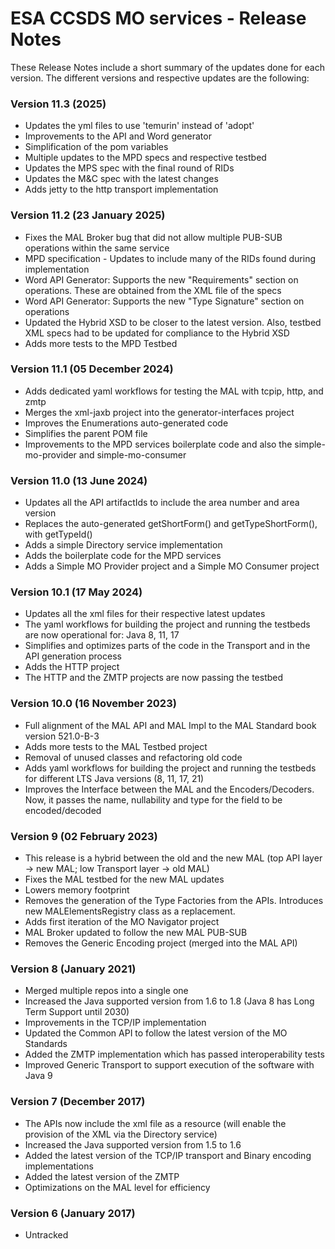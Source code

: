 ESA CCSDS MO services - Release Notes
========================

These Release Notes include a short summary of the updates done for each version.
The different versions and respective updates are the following:

### Version 11.3 (2025)
* Updates the yml files to use 'temurin' instead of 'adopt'
* Improvements to the API and Word generator
* Simplification of the pom variables
* Multiple updates to the MPD specs and respective testbed
* Updates the MPS spec with the final round of RIDs
* Updates the M&C spec with the latest changes
* Adds jetty to the http transport implementation

### Version 11.2 (23 January 2025)
* Fixes the MAL Broker bug that did not allow multiple PUB-SUB operations within the same service
* MPD specification - Updates to include many of the RIDs found during implementation
* Word API Generator: Supports the new "Requirements" section on operations. These are obtained from the XML file of the specs
* Word API Generator: Supports the new "Type Signature" section on operations
* Updated the Hybrid XSD to be closer to the latest version. Also, testbed XML specs had to be updated for compliance to the Hybrid XSD
* Adds more tests to the MPD Testbed

### Version 11.1 (05 December 2024)
* Adds dedicated yaml workflows for testing the MAL with tcpip, http, and zmtp
* Merges the xml-jaxb project into the generator-interfaces project
* Improves the Enumerations auto-generated code
* Simplifies the parent POM file
* Improvements to the MPD services boilerplate code and also the simple-mo-provider and simple-mo-consumer

### Version 11.0 (13 June 2024)
* Updates all the API artifactIds to include the area number and area version
* Replaces the auto-generated getShortForm() and getTypeShortForm(), with getTypeId()
* Adds a simple Directory service implementation
* Adds the boilerplate code for the MPD services
* Adds a Simple MO Provider project and a Simple MO Consumer project

### Version 10.1 (17 May 2024)
* Updates all the xml files for their respective latest updates
* The yaml workflows for building the project and running the testbeds are now operational for: Java 8, 11, 17
* Simplifies and optimizes parts of the code in the Transport and in the API generation process
* Adds the HTTP project
* The HTTP and the ZMTP projects are now passing the testbed

### Version 10.0 (16 November 2023)
* Full alignment of the MAL API and MAL Impl to the MAL Standard book version 521.0-B-3
* Adds more tests to the MAL Testbed project
* Removal of unused classes and refactoring old code
* Adds yaml workflows for building the project and running the testbeds for different LTS Java versions (8, 11, 17, 21)
* Improves the Interface between the MAL and the Encoders/Decoders. Now, it passes the name, nullability and type for the field to be encoded/decoded

### Version 9 (02 February 2023)
* This release is a hybrid between the old and the new MAL (top API layer -> new MAL; low Transport layer -> old MAL)
* Fixes the MAL testbed for the new MAL updates
* Lowers memory footprint
* Removes the generation of the Type Factories from the APIs. Introduces new MALElementsRegistry class as a replacement.
* Adds first iteration of the MO Navigator project
* MAL Broker updated to follow the new MAL PUB-SUB
* Removes the Generic Encoding project (merged into the MAL API)

### Version 8 (January 2021)
* Merged multiple repos into a single one
* Increased the Java supported version from 1.6 to 1.8 (Java 8 has Long Term Support until 2030)
* Improvements in the TCP/IP implementation
* Updated the Common API to follow the latest version of the MO Standards
* Added the ZMTP implementation which has passed interoperability tests
* Improved Generic Transport to support execution of the software with Java 9

### Version 7 (December 2017)
* The APIs now include the xml file as a resource (will enable the provision of the XML via the Directory service)
* Increased the Java supported version from 1.5 to 1.6
* Added the latest version of the TCP/IP transport and Binary encoding implementations
* Added the latest version of the ZMTP
* Optimizations on the MAL level for efficiency

### Version 6 (January 2017)
* Untracked
